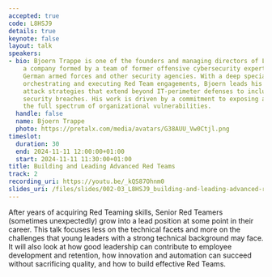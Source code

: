 ```yaml
---
accepted: true
code: L8HSJ9
details: true
keynote: false
layout: talk
speakers:
- bio: Bjoern Trappe is one of the founders and managing directors of Laokoon Security,
    a company formed by a team of former offensive cybersecurity experts from the
    German armed forces and other security agencies. With a deep specialization in
    orchestrating and executing Red Team engagements, Bjoern leads his teams in comprehensive
    attack strategies that extend beyond IT-perimeter defenses to include physical
    security breaches. His work is driven by a commitment to exposing and addressing
    the full spectrum of organizational vulnerabilities.
  handle: false
  name: Bjoern Trappe
  photo: https://pretalx.com/media/avatars/G38AUU_Vw0Ctjl.png
timeslot:
  duration: 30
  end: 2024-11-11 12:00:00+01:00
  start: 2024-11-11 11:30:00+01:00
title: Building and Leading Advanced Red Teams
track: 2
recording_uri: https://youtu.be/_kQS87Ohnm0
slides_uri: /files/slides/002-03_L8HSJ9_building-and-leading-advanced-red-teams.pdf
---
```


After years of acquiring Red Teaming skills, Senior Red Teamers (sometimes unexpectedly) grow into a lead position at some point in their career.
This talk focuses less on the technical facets and more on the challenges that young leaders with a strong technical background may face.
It will also look at how good leadership can contribute to employee development and retention, how innovation and automation can succeed without sacrificing quality, and how to build effective Red Teams.